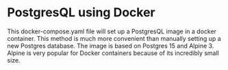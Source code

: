 # PostgresQL using Docker

This docker-compose.yaml file will set up a PostgresQL image in a docker container.
This method is much more convenient than manually setting up a new Postgres database.
The image is based on Postgres 15 and Alpine 3.
Alpine is very popular for Docker containers because of its incredibly small size.

